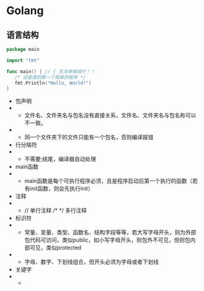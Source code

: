 # Golang
## 语言结构
```go
package main

import "fmt"

func main() { // { 无法单独成行！！
   /* 这是我的第一个简单的程序 */
   fmt.Println("Hello, World!")
}
```
* 包声明
* * 文件名、文件夹名与包名没有直接关系，文件名、文件夹名与包名称可以不一致。
* * 同一个文件夹下的文件只能有一个包名，否则编译报错
* 行分隔符
* * 不需要;结尾，编译器自动处理
* main函数
* * main函数是每个可执行程序必须，且是程序启动后第一个执行的函数（若有init函数，则会先执行init）
* 注释
* * // 单行注释 /* */ 多行注释
* 标识符
* * 常量、变量、类型、函数名、结构字段等等，若大写字母开头，则为外部包代码可访问，类似public，如小写字母开头，则包外不可见，但则包内部可见，类似protected
* * 字母、数字、下划线组合，但开头必须为字母或者下划线
* 关键字
* * 


